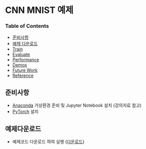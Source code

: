 # CNN MNIST 예제

### Table of Contents
- <a href='#준비사항'>준비사항</a>
- <a href='#예제다운로드'>예제 다운로드</a>
- <a href='#training-ssd'>Train</a>
- <a href='#evaluation'>Evaluate</a>
- <a href='#performance'>Performance</a>
- <a href='#demos'>Demos</a>
- <a href='#todo'>Future Work</a>
- <a href='#references'>Reference</a>

## 준비사항
- [Anaconda](https://www.anaconda.com/) 가상환경 준비 및 Jupyter Notebook 설치 (강의자료 참고)
- [PyTorch](http://pytorch.org/) 설치

## 예제다운로드
* 예제코드 다운로드 하여 실행 ([다운로드]())
